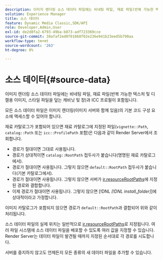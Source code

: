 ```yaml
---
description: 이미지 렌더링 소스 데이터 파일에는 비네팅 파일, 재료 파일(반복 가능한 텍스처 및 디캘용 이미지, 스타일 파일을 덮는 캐비닛 및 창)과 ICC 프로필이 포함됩니다.
solution: Experience Manager
title: 소스 데이터
feature: Dynamic Media Classic,SDK/API
role: Developer,Admin,User
exl-id: de2d8fa2-6793-49ba-b873-adf723369cce
source-git-commit: 38afaf2ed0f01868f02e236e941b23eed5b790aa
workflow-type: tm+mt
source-wordcount: '263'
ht-degree: 0%

---
```


# 소스 데이터{#source-data}

이미지 렌더링 소스 데이터 파일에는 비네팅 파일, 재료 파일(반복 가능한 텍스처 및 디캘용 이미지, 스타일 파일을 덮는 캐비닛 및 창)과 ICC 프로필이 포함됩니다.

모든 소스 데이터 파일은 이미지 렌더링(이미지 서버와 함께 있음)의 기본 코드 구성 요소에 액세스할 수 있어야 합니다.

재료 카탈로그가 포함되어 있으면 재료 카탈로그에 지정된 파일(`vignette::Path`, `catalog::Path` 또는 `icc::ProfilePath` 포함)은 다음과 같이 Render Server에서 조회합니다.

* 경로가 절대이면 그대로 사용됩니다.
* 경로가 상대적이면 `catalog::RootPath` 접두사가 붙습니다(명명된 재료 카탈로그에서).
* 경로가 절대이면 사용됩니다. 그렇지 않으면 `default::RootPath` 접두사가 붙습니다(기본 카탈로그에서).
* 경로가 절대이면 사용됩니다. 그렇지 않으면 서버가 [ir.resourceRootPaths](../../../../../../ir-api/server-admin/image-rendering-api-ref/c-ir-server-administration/c-ir-configuration-settings-reference/c-ir-resource-root-folders.md#concept-39a34d2239934079bb396e1bf568a9c2)에 지정된 경로와 결합합니다.
* 이제 경로가 절대이면 사용됩니다. 그렇지 않으면 [!DNL *[!DNL install_folder]*]에 상대적이라고 가정합니다.

이미지 카탈로그가 포함되지 않으면 경로가 `default::RootPath`과 결합되어 위와 같이 처리됩니다.

소스 데이터 파일의 실제 위치는 일반적으로 [ir.resourceRootPaths](../../../../../../ir-api/server-admin/image-rendering-api-ref/c-ir-server-administration/c-ir-configuration-settings-reference/c-ir-resource-root-folders.md#concept-39a34d2239934079bb396e1bf568a9c2)로 지정됩니다. 여러 파일 시스템에 소스 데이터 파일을 배포할 수 있도록 여러 값을 지정할 수 있습니다. Render Server는 데이터 파일이 발견될 때까지 지정된 순서대로 각 경로를 시도합니다.

서버를 중지하지 않고도 언제든지 모든 종류의 새 데이터 파일을 추가할 수 있습니다.
